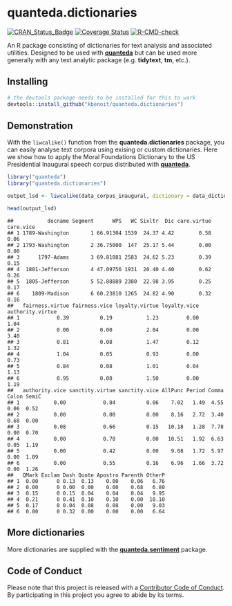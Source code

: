 quanteda.dictionaries
================

<!-- badges: start -->

[![CRAN_Status_Badge](http://www.r-pkg.org/badges/version/quanteda.dictionaries)](https://cran.r-project.org/package=quanteda.dictionaries)
[![Coverage
Status](https://img.shields.io/codecov/c/github/kbenoit/quanteda.dictionaries/master.svg)](https://codecov.io/github/kbenoit/quanteda.dictionaries?branch=master)
[![R-CMD-check](https://github.com/kbenoit/quanteda.dictionaries/actions/workflows/R-CMD-check.yaml/badge.svg)](https://github.com/kbenoit/quanteda.dictionaries/actions/workflows/R-CMD-check.yaml)
<!-- badges: end -->

An R package consisting of dictionaries for text analysis and associated
utilities. Designed to be used with [**quanteda**](http://quanteda.io)
but can be used more generally with any text analytic package
(e.g. **tidytext**, **tm**, etc.).

## Installing

``` r
# the devtools package needs to be installed for this to work
devtools::install_github("kbenoit/quanteda.dictionaries") 
```

## Demonstration

With the `liwcalike()` function from the **quanteda.dictionaries**
package, you can easily analyse text corpora using exising or custom
dictionaries. Here we show how to apply the Moral Foundations Dictionary
to the US Presidential Inaugural speech corpus distributed with
[**quanteda**](https://github.com/quanteda/quanteda).

``` r
library("quanteda")
library("quanteda.dictionaries")

output_lsd <- liwcalike(data_corpus_inaugural, dictionary = data_dictionary_MFD)

head(output_lsd)
```

    ##           docname Segment      WPS   WC Sixltr  Dic care.virtue care.vice
    ## 1 1789-Washington       1 66.91304 1539  24.37 4.42        0.58      0.06
    ## 2 1793-Washington       2 36.75000  147  25.17 5.44        0.00      0.00
    ## 3      1797-Adams       3 69.81081 2583  24.62 5.23        0.39      0.15
    ## 4  1801-Jefferson       4 47.09756 1931  20.40 4.40        0.62      0.26
    ## 5  1805-Jefferson       5 52.88889 2380  22.98 3.95        0.25      0.17
    ## 6    1809-Madison       6 60.23810 1265  24.82 4.90        0.32      0.16
    ##   fairness.virtue fairness.vice loyalty.virtue loyalty.vice authority.virtue
    ## 1            0.39          0.19           1.23         0.00             1.04
    ## 2            0.00          0.00           2.04         0.00             3.40
    ## 3            0.81          0.08           1.47         0.12             1.32
    ## 4            1.04          0.05           0.93         0.00             0.73
    ## 5            0.84          0.08           1.01         0.04             1.13
    ## 6            0.95          0.08           1.50         0.00             1.19
    ##   authority.vice sanctity.virtue sanctity.vice AllPunc Period Comma Colon SemiC
    ## 1           0.00            0.84          0.06    7.02   1.49  4.55  0.06  0.52
    ## 2           0.00            0.00          0.00    8.16   2.72  3.40  0.68  0.00
    ## 3           0.08            0.66          0.15   10.18   1.28  7.78  0.00  0.70
    ## 4           0.00            0.78          0.00   10.51   1.92  6.63  0.05  1.19
    ## 5           0.00            0.42          0.00    9.08   1.72  5.97  0.00  1.09
    ## 6           0.00            0.55          0.16    6.96   1.66  3.72  0.00  1.26
    ##   QMark Exclam Dash Quote Apostro Parenth OtherP
    ## 1  0.00      0 0.13  0.13    0.00    0.06   6.76
    ## 2  0.00      0 0.00  0.00    0.00    0.68   6.80
    ## 3  0.15      0 0.15  0.04    0.04    0.04   9.95
    ## 4  0.21      0 0.41  0.10    0.10    0.00  10.10
    ## 5  0.17      0 0.04  0.08    0.08    0.00   9.03
    ## 6  0.00      0 0.32  0.00    0.00    0.00   6.64

## More dictionaries

More dictionaries are supplied with the
[**quanteda.sentiment**](https://github.com/quanteda/quanteda.sentiment)
package.

## Code of Conduct

Please note that this project is released with a [Contributor Code of
Conduct](CONDUCT.md). By participating in this project you agree to
abide by its terms.
